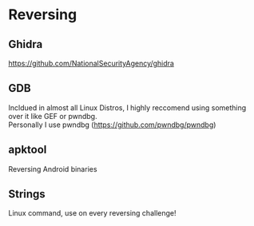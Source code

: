 # Reversing
## Ghidra
https://github.com/NationalSecurityAgency/ghidra
## GDB
Incldued in almost all Linux Distros, I highly reccomend using something over it like GEF or pwndbg. <br />
Personally I use pwndbg (https://github.com/pwndbg/pwndbg)
## apktool 
Reversing Android binaries 
## Strings
Linux command, use on every reversing challenge!
